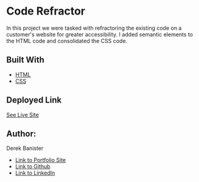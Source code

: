 # Code Refractor

In this project we were tasked with refractoring the existing code on a customer's website for greater accessibility. I added semantic elements to the HTML code and consolidated the CSS code.


## Built With

* [HTML](https://developer.mozilla.org/en-US/docs/Web/HTML)
* [CSS](https://developer.mozilla.org/en-US/docs/Web/CSS)

## Deployed Link

<a href= "https://derekbanister.github.io/Code-Refractor" target="blank">See Live Site</a>


## Author:

 Derek Banister 

* [Link to Portfolio Site](#)
* [Link to Github](https://github.com/DerekBanister)
* [Link to LinkedIn](https://www.linkedin.com/in/derek-banister/)
